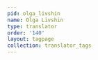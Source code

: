 ```yaml
---
pid: olga_livshin
name: Olga Livshin
type: translator
order: '140'
layout: tagpage
collection: translator_tags
---
```

